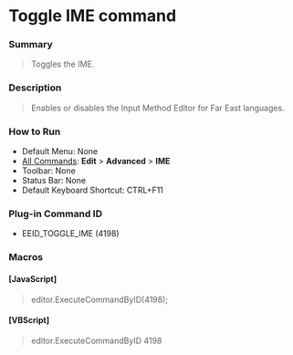 # Toggle IME command

### Summary

> Toggles the IME.

### Description

> Enables or disables the Input Method Editor for Far East languages.

### How to Run

- Default Menu: None
- [All Commands](../tools/all_commands): **Edit** \> **Advanced** \> **IME**
- Toolbar: None
- Status Bar: None
- Default Keyboard Shortcut: CTRL+F11

### Plug-in Command ID

- EEID\_TOGGLE\_IME (4198)

### Macros

#### \[JavaScript\]

> editor.ExecuteCommandByID(4198);

#### \[VBScript\]

> editor.ExecuteCommandByID 4198

